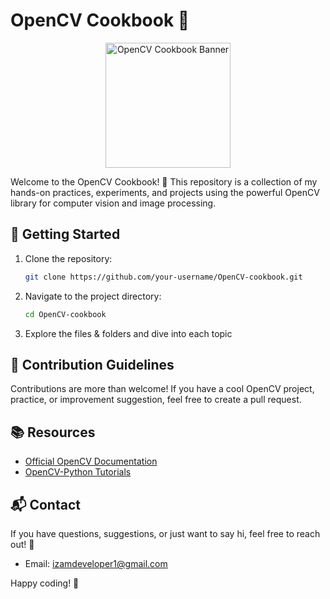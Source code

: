 # OpenCV Cookbook 🍲

<p align="center">
  <img src="https://upload.wikimedia.org/wikipedia/commons/thumb/3/32/OpenCV_Logo_with_text_svg_version.svg/800px-OpenCV_Logo_with_text_svg_version.svg.png" alt="OpenCV Cookbook Banner" width="200" height="200">
</p>

Welcome to the OpenCV Cookbook! 🎉 This repository is a collection of my hands-on practices, experiments, and projects using the powerful OpenCV library for computer vision and image processing.


## 🚀 Getting Started

1. Clone the repository:

   ```bash
   git clone https://github.com/your-username/OpenCV-cookbook.git
   ```

2. Navigate to the project directory:

   ```bash
   cd OpenCV-cookbook
   ```

3. Explore the files & folders and dive into each topic

## 🤖 Contribution Guidelines

Contributions are more than welcome! If you have a cool OpenCV project, practice, or improvement suggestion, feel free to create a pull request.

## 📚 Resources

- [Official OpenCV Documentation](https://docs.opencv.org/)
- [OpenCV-Python Tutorials](https://opencv-python-tutroals.readthedocs.io/)

## 📬 Contact

If you have questions, suggestions, or just want to say hi, feel free to reach out! 🌟

- Email: izamdeveloper1@gmail.com

Happy coding! 🚀